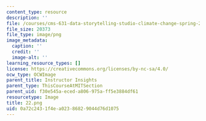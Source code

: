 ```yaml
---
content_type: resource
description: ''
file: /courses/cms-631-data-storytelling-studio-climate-change-spring-2017/0a72c2431f4ea02386829044d76d1075_22.png
file_size: 20373
file_type: image/png
image_metadata:
  caption: ''
  credit: ''
  image-alt: ''
learning_resource_types: []
license: https://creativecommons.org/licenses/by-nc-sa/4.0/
ocw_type: OCWImage
parent_title: Instructor Insights
parent_type: ThisCourseAtMITSection
parent_uid: f30e545a-eced-a806-975a-ff5e3884df61
resourcetype: Image
title: 22.png
uid: 0a72c243-1f4e-a023-8682-9044d76d1075
---
```

